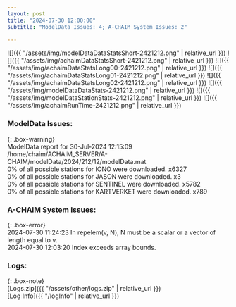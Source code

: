```yaml
---
layout: post
title: "2024-07-30 12:00:00"
subtitle: "ModelData Issues: 4; A-CHAIM System Issues: 2"

---
```


![]({{ "/assets/img/modelDataDataStatsShort-2421212.png" | relative_url }})
![]({{ "/assets/img/achaimDataStatsShort-2421212.png" | relative_url }})
![]({{ "/assets/img/achaimDataStatsLong00-2421212.png" | relative_url }})
![]({{ "/assets/img/achaimDataStatsLong01-2421212.png" | relative_url }})
![]({{ "/assets/img/achaimDataStatsLong02-2421212.png" | relative_url }})
![]({{ "/assets/img/modelDataDataStats-2421212.png" | relative_url }})
![]({{ "/assets/img/modelDataStationStats-2421212.png" | relative_url }})
![]({{ "/assets/img/achaimRunTime-2421212.png" | relative_url }})


### ModelData Issues:  
  
{: .box-warning}  
 ModelData report for 30-Jul-2024 12:15:09   
 /home/chaim/ACHAIM_SERVER/A-CHAIM/modelData/2024/212/12/modelData.mat   
 0% of all possible stations for IONO were downloaded. x6327   
 0% of all possible stations for JASON were downloaded. x3   
 0% of all possible stations for SENTINEL were downloaded. x5782   
 0% of all possible stations for KARTVERKET were downloaded. x789   
  
### A-CHAIM System Issues:  
  
{: .box-error}  
2024-07-30 11:24:23 In repelem(v, N), N must be a scalar or a vector of length equal to v.  
2024-07-30 12:03:20 Index exceeds array bounds.  

### Logs:  
  
{: .box-note}  
[Logs.zip]({{ "/assets/other/logs.zip" | relative_url }})  
[Log Info]({{ "/logInfo" | relative_url }})  
